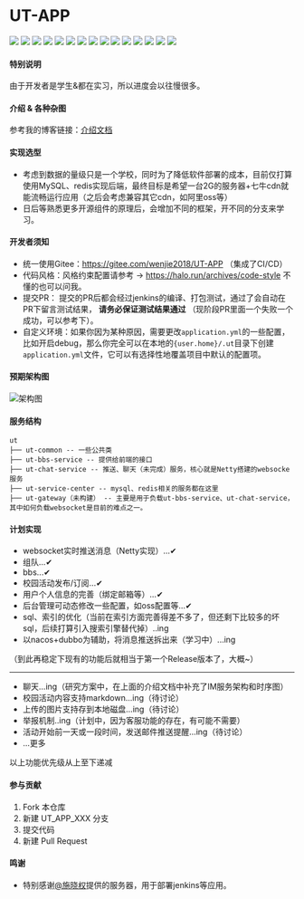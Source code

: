 # UT-APP

<p>
  <a href="https://gitee.com/Lewage59/UT-WeChat"><img src="https://img.shields.io/badge/前端项目-UT_WeChat%20-orange.svg"></a>
  <a href="https://docs.spring.io/spring-boot/docs/2.3.2.RELEASE/reference/html/"><img src="https://img.shields.io/badge/Spring%20Boot-2.3.2.RELEASE-brightgreen.svg"></a>
  <a href="https://spring.io/projects/spring-cloud-alibaba"><img src="https://img.shields.io/badge/Spring%20Cloud%20Alibaba-2.2.1.RELEASE-yellow.svg"></a>
  <a href="https://spring.io/projects/spring-cloud-alibaba"><img src="https://img.shields.io/badge/Spring%20Cloud%20-Hoxton.SR7-brightgreen.svg"></a>
  <a href="https://www.mysql.com/"><img src="https://img.shields.io/badge/Mysql-5.7-bringhtgreen.svg"></a>
  <a href="https://mp.baomidou.com/"><img src="https://img.shields.io/badge/Mybatis_Plus-3.3.1-blue.svg"></a>
  <a href="https://mp.baomidou.com/"><img src="https://img.shields.io/badge/Netty-4.1.42-brightgreen.svg"></a>
    <a href="https://redis.io/"><img src="https://img.shields.io/badge/redis-5.0.x-red.svg"></a>
    <a href="https://github.com/alibaba/fastjson"><img src="https://img.shields.io/badge/fastjson-1.2.61-blue.svg"></a>
    <a href="https://www.layui.com/"><img src="https://img.shields.io/badge/layui-2.4.5-red.svg"></a>
    <a href="https://github.com/google/guava"><img src="https://img.shields.io/badge/Guava-28_jre-ff69b4.svg"></a>
    <a href="https://github.com/looly/hutool"><img src="https://img.shields.io/badge/hutool-5.0.3-yellow.svg"></a>
    <a href="https://developer.qiniu.com/kodo/sdk/1239/java"><img src="https://img.shields.io/badge/七牛云_SDK-7.2.18-blue.svg"></a>
    <a href="http://dubbo.apache.org/"><img src="https://img.shields.io/badge/dubbo-2.7.7-purple.svg"></a>
    <a href="https://nacos.io/"><img src="https://img.shields.io/badge/nacos-1.3.1-blue.svg"></a>
</p>

#### 特别说明

由于开发者是学生&都在实习，所以进度会以往慢很多。

#### 介绍 & 各种杂图

参考我的博客链接：[介绍文档](https://wenjie.store/archives/ut%E7%9A%84%E4%BB%8B%E7%BB%8D%E5%92%8C%E6%9D%82%E5%9B%BE)

#### 实现选型

- 考虑到数据的量级只是一个学校，同时为了降低软件部署的成本，目前仅打算使用MySQL、redis实现后端，最终目标是希望一台2G的服务器+七牛cdn就能流畅运行应用（之后会考虑兼容其它cdn，如阿里oss等）
- 日后等熟悉更多开源组件的原理后，会增加不同的框架，开不同的分支来学习。

#### 开发者须知

- 统一使用Gitee：https://gitee.com/wenjie2018/UT-APP （集成了CI/CD）
- 代码风格：风格约束配置请参考 -> https://halo.run/archives/code-style  不懂的也可以问我。
- 提交PR： 提交的PR后都会经过jenkins的编译、打包测试，通过了会自动在PR下留言测试结果， **请务必保证测试结果通过** （现阶段PR里面一个失败一个成功，可以参考下）。  
- 自定义环境：如果你因为某种原因，需要更改`application.yml`的一些配置，比如开启debug，那么你完全可以在本地的`{user.home}/.ut`目录下创建`application.yml`文件，它可以有选择性地覆盖项目中默认的配置项。


#### 预期架构图

![架构图](https://www.wenjie.store/blog/img/UT%E6%9E%B6%E6%9E%84%E5%9B%BE_1597655043923.png)

#### 服务结构

```
ut
├── ut-common -- 一些公共类
├── ut-bbs-service -- 提供给前端的接口
├── ut-chat-service -- 推送、聊天（未完成）服务，核心就是Netty搭建的websocke服务
├── ut-service-center -- mysql、redis相关的服务都在这里
├── ut-gateway（未构建） -- 主要是用于负载ut-bbs-service、ut-chat-service，其中如何负载websocket是目前的难点之一。

```

#### 计划实现

- websocket实时推送消息（Netty实现）...✔
- 组队...✔
- bbs...✔
- 校园活动发布/订阅...✔
- 用户个人信息的完善（绑定邮箱等）...✔
- 后台管理可动态修改一些配置，如oss配置等...✔
- sql、索引的优化（当前在索引方面完善得差不多了，但还剩下比较多的坏sql，后续打算引入搜索引擎替代掉）..ing
- 以nacos+dubbo为辅助，将消息推送拆出来（学习中）...ing

（到此再稳定下现有的功能后就相当于第一个Release版本了，大概~）

---

- 聊天...ing（研究方案中，在上面的介绍文档中补充了IM服务架构和时序图）
- 校园活动内容支持markdown...ing（待讨论）
- 上传的图片支持存到本地磁盘...ing（待讨论）
- 举报机制..ing（计划中，因为客服功能的存在，有可能不需要）
- 活动开始前一天或一段时间，发送邮件推送提醒...ing（待讨论）
- ...更多

以上功能优先级从上至下递减

#### 参与贡献

1.  Fork 本仓库
2.  新建 UT_APP_XXX 分支
3.  提交代码
4.  新建 Pull Request

#### 鸣谢

- 特别感谢[@施晓权](https://gitee.com/sxq2017)提供的服务器，用于部署jenkins等应用。


